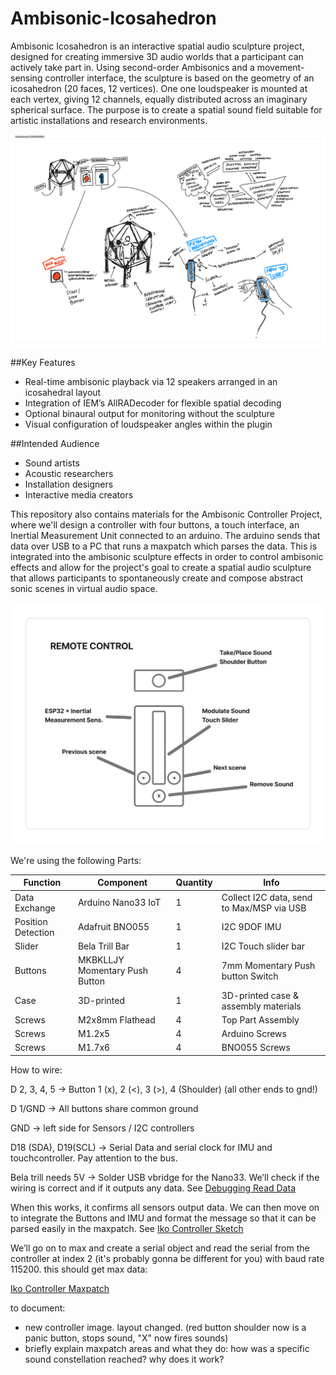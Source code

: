 # Ambisonic-Icosahedron

Ambisonic Icosahedron is an interactive spatial audio sculpture project, designed for creating immersive 3D audio worlds that a participant can actively take part in. Using second-order Ambisonics and a movement-sensing controller interface, the sculpture is based on the geometry of an icosahedron (20 faces, 12 vertices). One one loudspeaker is mounted at each vertex, giving 12 channels, equally distributed across an imaginary spherical surface.  The purpose is to create a spatial sound field suitable for artistic installations and research environments.

![Concept for the Ambisonic Icosahedron](Media/ambisonic_sculpture.png)

##Key Features
- Real-time ambisonic playback via 12 speakers arranged in an icosahedral layout
- Integration of IEM’s AllRADecoder for flexible spatial decoding
- Optional binaural output for monitoring without the sculpture
- Visual configuration of loudspeaker angles within the plugin

##Intended Audience
- Sound artists
- Acoustic researchers
- Installation designers
- Interactive media creators

This repository also contains materials for the Ambisonic Controller Project, where we'll design a controller with four buttons, a touch interface, an Inertial Measurement Unit connected to an arduino. The arduino sends that data over USB to a PC that runs a maxpatch which parses the data. This is integrated into the ambisonic sculpture effects in order to control ambisonic effects and allow for the project's goal to create a spatial audio sculpture that allows participants to spontaneously create and compose abstract sonic scenes in virtual audio space.

![alt text](Media/controller_concept.png)

We're using the following Parts:

| Function           | Component                        | Quantity | Info                                      |
|--------------------|----------------------------------|----------|-------------------------------------------|
| Data Exchange      | Arduino Nano33 IoT               | 1        | Collect I2C data, send to Max/MSP via USB |
| Position Detection | Adafruit BNO055                  | 1        | I2C 9DOF IMU                              |
| Slider             | Bela Trill Bar                   | 1        | I2C Touch slider bar                      |
| Buttons            | MKBKLLJY Momentary Push Button   | 4        | 7mm Momentary Push button Switch          |
| Case               | 3D-printed                       | 1        | 3D-printed case & assembly materials      |
| Screws             | M2x8mm Flathead                  | 4        | Top Part Assembly                         |
| Screws             | M1.2x5                           | 4        | Arduino Screws                            |
| Screws             | M1.7x6                           | 4        | BNO055 Screws                             |

How to wire:

D 2, 3, 4, 5 → Button 1 (x), 2 (<), 3 (>), 4 (Shoulder) (all other ends to gnd!)

D 1/GND → All buttons share common ground

GND → left side for Sensors / I2C controllers

D18 (SDA), D19(SCL) → Serial Data and serial clock for IMU and touchcontroller. Pay attention to the bus.

Bela trill needs 5V → Solder USB vbridge for the Nano33. We’ll check if the wiring is correct and if it outputs any data. See [Debugging Read Data](Arduino/read_data)

When this works, it confirms all sensors output data. We can then move on to integrate the Buttons and IMU and format the message so that it can be parsed easily in the maxpatch. See [Iko Controller Sketch](Arduino/iko_controller_arduino_sketch)

We’ll go on to max and create a serial object and read the serial from the controller at index 2 (it's probably gonna be different for you) with baud rate 115200. this should get max data:

[Iko Controller Maxpatch](Max/ico_v0.2.maxpat)



to document:
- new controller image. layout changed. (red button shoulder now is a panic button, stops sound, "X" now fires sounds)
- briefly explain maxpatch areas and what they do: how was a specific sound constellation reached? why does it work?
